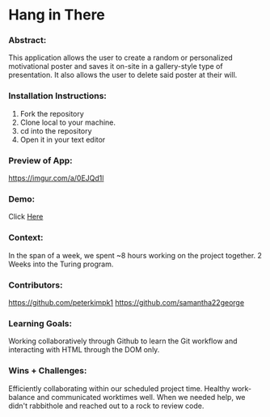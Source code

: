 # Hang in There  

### Abstract:
This application allows the user to create a random or personalized motivational poster and saves it on-site in a gallery-style type of presentation. It also allows the user to delete said poster at their will. 

### Installation Instructions:
1. Fork the repository 
2. Clone local to your machine.
3. cd into the repository
4. Open it in your text editor

### Preview of App:
https://imgur.com/a/0EJQd1l

### Demo:
Click [Here](https://peterkimpk1.github.io/hang-in-there-pk-sg/)

### Context:
In the span of a week, we spent ~8 hours working on the project together. 2 Weeks into the Turing program.

### Contributors:
https://github.com/peterkimpk1
https://github.com/samantha22george

### Learning Goals:
Working collaboratively through Github to learn the Git workflow and interacting with HTML through the DOM only. 

### Wins + Challenges:
Efficiently collaborating within our scheduled project time. Healthy work-balance and communicated worktimes well. When we needed help, we didn't rabbithole and reached out to a rock to review code. 
